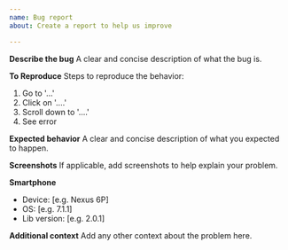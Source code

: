 ```yaml
---
name: Bug report
about: Create a report to help us improve

---
```


**Describe the bug**
A clear and concise description of what the bug is.

**To Reproduce**
Steps to reproduce the behavior:
1. Go to '...'
2. Click on '....'
3. Scroll down to '....'
4. See error

**Expected behavior**
A clear and concise description of what you expected to happen.

**Screenshots**
If applicable, add screenshots to help explain your problem.

**Smartphone**
 - Device: [e.g. Nexus 6P]
 - OS: [e.g. 7.1.1]
 - Lib version: [e.g. 2.0.1]

**Additional context**
Add any other context about the problem here.
